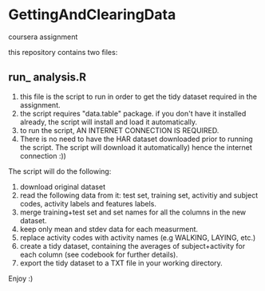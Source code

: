 # GettingAndClearingData
coursera assignment

this repository contains two files:

run_ analysis.R
---------------
1. this file is the script to run in order to get the tidy dataset required in the assignment.
2. the script requires "data.table" package. if you don't have it installed already, the script will install and load it automatically.
3. to run the script, AN INTERNET CONNECTION IS REQUIRED.
4. There is no need to have the HAR dataset downloaded prior to running the script. The script will download it automatically) hence the internet connection :)) 

The script will do the following:
1. download original dataset
2. read the following data from it: test set, training set, activitiy and subject codes, activity labels and features labels.
3. merge training+test set and set names for all the columns in the new dataset.
4. keep only mean and stdev data for each measurment.
4. replace activity codes with activity names (e.g WALKING, LAYING, etc.)
5. create a tidy dataset, containing the averages of subject+activity for each column (see codebook for further details).
6. export the tidy dataset to a TXT file in your working directory.

Enjoy :)
